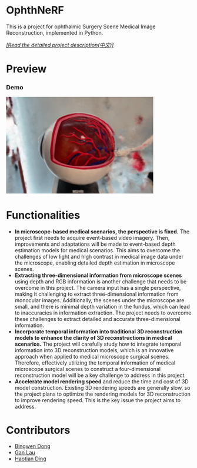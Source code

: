 # OphthNeRF

This is a project for ophthalmic Surgery Scene Medical Image Reconstruction, implemented in Python.

[*[Read the detailed project description(中文)]*](/documents/申报书.pdf)

# Preview

### Demo 

<div style="display: flex; justify-content: space-between;">
  <div>
    <img src="/imgs/demo.png" width = "400">
  </div>
</div>



# Functionalities
+ **In microscope-based medical scenarios, the perspective is fixed.** The project first needs to acquire event-based video imagery. Then, improvements and adaptations will be made to event-based depth estimation models for medical scenarios. This aims to overcome the challenges of low light and high contrast in medical image data under the microscope, enabling detailed depth estimation in microscope scenes.
+ **Extracting three-dimensional information from microscope scenes** using depth and RGB information is another challenge that needs to be overcome in this project. The camera input has a single perspective, making it challenging to extract three-dimensional information from monocular images. Additionally, the scenes under the microscope are small, and there is minimal depth variation in the fundus, which can lead to inaccuracies in information extraction. The project needs to overcome these challenges to extract detailed and accurate three-dimensional information.
+ **Incorporate temporal information into traditional 3D reconstruction models to enhance the clarity of 3D reconstructions in medical scenarios.** The project will carefully study how to integrate temporal information into 3D reconstruction models, which is an innovative approach when applied to medical microscope surgical scenes. Therefore, effectively utilizing the temporal information of medical microscope surgical scenes to construct a four-dimensional reconstruction model will be a key challenge to address in this project.
+ **Accelerate model rendering speed** and reduce the time and cost of 3D model construction. Existing 3D rendering speeds are generally slow, so the project plans to optimize the rendering models for 3D reconstruction to improve rendering speed. This is the key issue the project aims to address.

# Contributors
+ [Bingwen Dong](https://github.com/SheepDoctor)
+ [Gan Lau](https://github.com/GanLiuuuu)
+ [Haotian Ding](https://github.com/SustechSKY)
  
